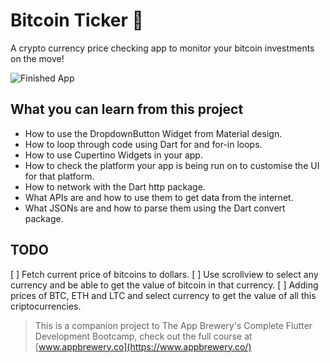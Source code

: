 # Bitcoin Ticker 🤑

A crypto currency price checking app to monitor your bitcoin investments on the move!

![Finished App](https://github.com/londonappbrewery/Images/blob/master/bitcoin-flutter-demo.gif)

## What you can learn from this project

- How to use the DropdownButton Widget from Material design.
- How to loop through code using Dart for and for-in loops.
- How to use Cupertino Widgets in your app.
- How to check the platform your app is being run on to customise the UI for that platform.
- How to network with the Dart http package.
- What APIs are and how to use them to get data from the internet.
- What JSONs are and how to parse them using the Dart convert package.

## TODO

[ ] Fetch current price of bitcoins to dollars.
[ ] Use scrollview to select any currency and be able to get the value of bitcoin in that currency.
[ ] Adding prices of BTC, ETH and LTC and select currency to get the value of all this criptocurrencies.

>This is a companion project to The App Brewery's Complete Flutter Development Bootcamp, check out the full course at [www.appbrewery.co](https://www.appbrewery.co/)